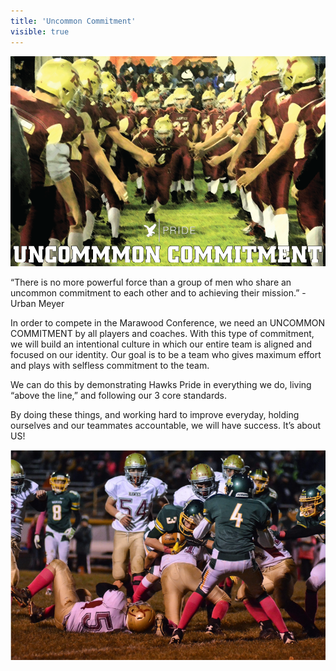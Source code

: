 ```yaml
---
title: 'Uncommon Commitment'
visible: true
---
```


![](Uncommon-commitment-1.png)

“There is no more powerful force than a group of men who share an uncommon commitment to each other and to achieving their mission.” -Urban Meyer

In order to compete in the Marawood Conference, we need an UNCOMMON COMMITMENT by all players and coaches. With this type of commitment, we will build an intentional culture in which our entire team is aligned and focused on our identity. Our goal is to be a team who gives maximum effort and plays with selfless commitment to the team.

We can do this by demonstrating Hawks Pride in everything we do, living “above the line,” and following our 3 core standards.

By doing these things, and working hard to improve everyday, holding ourselves and our teammates accountable, we will have success. It’s about US!

![](vs-edgar.png)